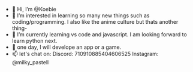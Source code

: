 - 👋 Hi, I’m @Koebie
- 👀 I’m interested in learning so many new things such as coding/programming. I also like the anime culture but thats another thing-
- 🌱 I’m currently learning vs code and javascript. I am looking forward to learn python next.
- 🌿 one day, I will develope an app or a game. 
- 📫 let's chat on:
          Discord: 710910885404606525
          Instagram: @milky_pastell

<!---
Koebie/Koebie is a ✨ special ✨ repository because its `README.md` (this file) appears on your GitHub profile.
You can click the Preview link to take a look at your changes.
--->
